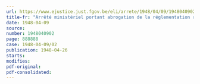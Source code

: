 ```yaml
---
url: https://www.ejustice.just.fgov.be/eli/arrete/1948/04/09/1948040902/justel
title-fr: "Arrêté ministériel portant abrogation de la réglementation relative à la production et à la distribution des matières et produits textiles"
date: 1948-04-09
source:
number: 1948040902
page: 888888
case: 1948-04-09/02
publication: 1948-04-26
starts:
modifies:
pdf-original:
pdf-consolidated:
---
```


